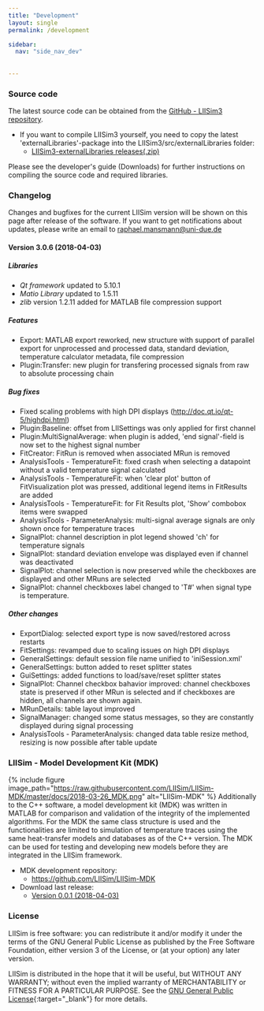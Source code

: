 ```yaml
---
title: "Development"
layout: single
permalink: /development

sidebar:
  nav: "side_nav_dev"
        
                            
---
```



### Source code
The latest source code can be obtained from the <a href="https://www.github.com/LIISim/LIISim3" target="_blank">GitHub - LIISim3 repository</a>. 

* If you want to compile LIISim3 yourself, you need to copy the latest 'externalLibraries'-package into the LIISim3/src/externalLibraries folder:
  * <a href="https://github.com/LIISim/LIISim3-externalLibraries/releases" target="_blank">LIISim3-externalLibraries releases(.zip)</a>
 
Please see the developer's guide (Downloads) for further instructions on compiling the source code and required libraries.     


### Changelog
      
Changes and bugfixes for the current LIISim version will be shown on this page after release of the software.
If you want to get notifications about updates, please write an email to raphael.mansmann@uni-due.de


#### Version 3.0.6 (2018-04-03) 
                     
##### Libraries
* *Qt framework* updated to 5.10.1
* *Matio Library* updated to 1.5.11
* *zlib* version 1.2.11 added for MATLAB file compression support
                
                                                               
##### Features 
* Export: MATLAB export reworked, new structure with support of parallel export for 
   unprocessed and processed data, standard deviation, temperature calculator 
   metadata, file compression 
* Plugin:Transfer: new plugin for transfering processed signals from raw to 
   absolute processing chain
                
                
##### Bug fixes
* Fixed scaling problems with high DPI displays (http://doc.qt.io/qt-5/highdpi.html)
* Plugin:Baseline: offset from LIISettings was only applied for first channel
* Plugin:MultiSignalAverage: when plugin is added, 'end signal'-field is now set to the highest signal number
* FitCreator: FitRun is removed when associated MRun is removed
* AnalysisTools - TemperatureFit: fixed crash when selecting a datapoint without a valid temperature signal calculated
* AnalysisTools - TemperatureFit: when 'clear plot' button of FitVisualization plot was pressed, additional legend items in FitResults are added
* AnalysisTools - TemperatureFit: for Fit Results plot, 'Show' combobox items were swapped
* AnalysisTools - ParameterAnalysis: multi-signal average signals are only shown once for temperature traces
* SignalPlot: channel description in plot legend showed 'ch' for temperature signals 
* SignalPlot: standard deviation envelope was displayed even if channel was deactivated
* SignalPlot: channel selection is now preserved while the checkboxes are displayed and other MRuns are selected
* SignalPlot: channel checkboxes label changed to 'T#' when signal type is temperature.


##### Other changes
* ExportDialog: selected export type is now saved/restored across restarts
* FitSettings: revamped due to scaling issues on high DPI displays 
* GeneralSettings: default session file name unified to 'iniSession.xml' 
* GeneralSettings: button added to reset splitter states 
* GuiSettings: added functions to load/save/reset splitter states
* SignalPlot: Channel checkbox bahavior improved: channel checkboxes state is preserved if other MRun is selected and if checkboxes are hidden, all channels are shown again.
* MRunDetails: table layout improved
* SignalManager: changed some status messages, so they are constantly displayed during signal processing
* AnalysisTools - ParameterAnalysis: changed data table resize method, resizing is now possible after table update


### LIISim - Model Development Kit (MDK)

{% include figure image_path="https://raw.githubusercontent.com/LIISim/LIISim-MDK/master/docs/2018-03-26_MDK.png" 
  alt="LIISim-MDK" %}
Additionally to the C++ software, a model development kit (MDK) was written in MATLAB for comparison
and validation of the integrity of the implemented algorithms. For the MDK the same class structure is
used and the functionalities are limited to simulation of temperature traces using the same heat-transfer models and databases as of the C++ version.
The MDK can be used for testing and developing new models before they are integrated in the LIISim framework.
* MDK development repository: 
	* <a href="https://github.com/LIISim/LIISim-MDK" target="_blank">https://github.com/LIISim/LIISim-MDK</a>
* Download last release: 
	* <a href="https://github.com/LIISim/LIISim-MDK/releases/tag/v0.0.1" target="_blank">Version 0.0.1 (2018-04-03)</a>


### License
LIISim is free software: you can redistribute it and/or modify it under the terms 
of the GNU General Public License as published by the Free Software Foundation, 
either version 3 of the License, or (at your option) any later version.

LIISim is distributed in the hope that it will be useful, but WITHOUT ANY WARRANTY; 
without even the implied warranty of MERCHANTABILITY or FITNESS FOR A PARTICULAR PURPOSE. 
See the [GNU General Public License](http://www.gnu.org/licenses/){:target="_blank"}  for more details.